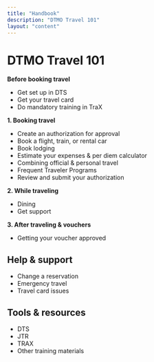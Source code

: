 ```yaml
---
title: "Handbook"
description: "DTMO Travel 101"
layout: "content"
---
```


# DTMO Travel 101

**Before booking travel**
- Get set up in DTS
- Get your travel card
- Do mandatory training in TraX

**1. Booking travel**
- Create an authorization for approval 
- Book a flight, train, or rental car
- Book lodging
- Estimate your expenses & per diem calculator  
- Combining official & personal travel
- Frequent Traveler Programs 
- Review and submit your authorization


**2. While traveling**
- Dining 
- Get support

**3. After traveling & vouchers**
- Getting your voucher approved


## Help & support 

- Change a reservation
- Emergency travel
- Travel card issues

## Tools & resources
- DTS
- JTR
- TRAX
- Other training materials
